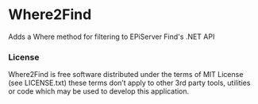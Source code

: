 Where2Find
==========

Adds a Where method for filtering to EPiServer Find's .NET API

### License

Where2Find is free software distributed under the terms of MIT License (see LICENSE.txt) these terms don’t apply to other 3rd party tools, utilities or code which may be used to develop this application.